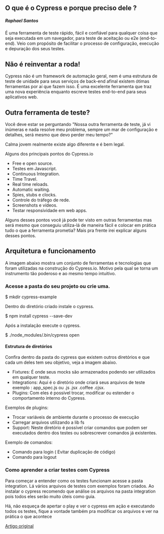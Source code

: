 ## O que é o Cypress e porque preciso dele ?
##### Raphael Santos

É uma ferramenta de teste rápido, fácil e confiável para qualquer coisa que seja executada em um navegador, para teste de aceitação ou e2e (end-to-end). Veio com propósito de facilitar o processo de configuração, execução e depuração dos seus testes.

## Não é reinventar a roda!

Cypress não é um framework de automação geral, nem é uma estrutura de teste de unidade para seus serviços de back-end afinal existem ótimas ferramentas por aí que fazem isso. É uma excelente ferramenta que traz uma nova experiência enquanto escreve testes end-to-end para seus aplicativos web.

## Outra ferramenta de teste?

Você deve estar se perguntando "Nossa outra ferramenta de teste, já vi inúmeras e nada resolve meu problema, sempre um mar de configuração e detalhes, será mesmo que devo perder meu tempo?"

Calma jovem realmente existe algo diferente e é bem legal.

Alguns dos principais pontos do Cypress.io

- Free e open source.
- Testes em Javascript.
- Continuous Integration.
- Time Travel.
- Real time reloads.
- Automatic waiting.
- Spies, stubs e clocks.
- Controle do tráfego de rede.
- Screenshots e vídeos.
- Testar responsividade em web apps.

Alguns desses pontos você já pode ter visto em outras ferramentas mas será mesmo que conseguiu utiliza-lá de maneira fácil e colocar em prática tudo o que a ferramenta prometia? Mais pra frente irei explicar alguns desses pontos.

## Arquitetura e funcionamento

A imagem abaixo mostra um conjunto de ferramentas e tecnologias que foram utilizadas na construção do Cypress.io. Motivo pela qual se torna um instrumento tão poderoso e ao mesmo tempo intuitivo.

### Acesse a pasta do seu projeto ou crie uma.

$ mkdir cypress-example

Dentro do diretório criado instale o cypress.

$ npm install cypress --save-dev

Após a instalação execute o cypress.

$ ./node_modules/.bin/cypress open

#### Estrutura de diretórios

Confira dentro da pasta do cypress que existem outros diretórios e que cada um deles tem seu objetivo, veja a imagem abaixo.

- Fixtures: É onde seus mocks são armazenados podendo ser utilizados em qualquer teste.
- Integrations: Aqui é o diretório onde criará seus arquivos de teste exemplo : app_spec.js ou .js .jsx .coffee .cjsx.
- Plugins: Com eles é possível trocar, modificar ou estender o comportamento interno do Cypress.

Exemplos de plugins:

- Trocar variáveis de ambiente durante o processo de execução
- Carregar arquivos utilizando a lib fs
- Support: Neste diretório é possível criar comandos que podem ser executados dentro dos testes ou sobrescrever comandos já existentes.

Exemplo de comandos:

- Comando para login ( Evitar duplicação de código)
- Comando para logout

### Como aprender a criar testes com Cypress

Para começar a entender como os testes funcionam acesse a pasta integration. Lá vários arquivos de testes com exemplos foram criados. Ao instalar o cypress recomendo que análise os arquivos na pasta integration pois todos eles serão muito úteis como guia.

Há, não esqueça de apertar o play e ver o cypress em ação e executando todos os testes, fique a vontade também pra modificar os arquivos e ver na prática o que acontece

[Artigo original](https://blog.novatics.com.br/teste-end-to-end-com-cypress-io-358576dc05c3)